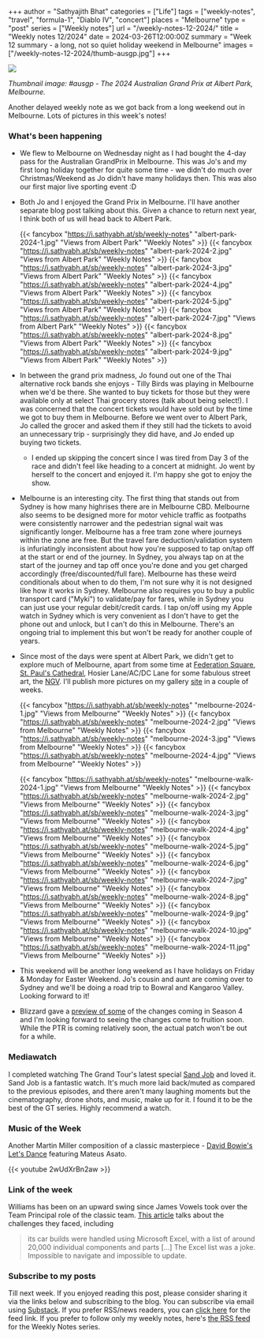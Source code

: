 +++
author = "Sathyajith Bhat"
categories = ["Life"]
tags = ["weekly-notes", "travel", "formula-1", "Diablo IV", "concert"]
places = "Melbourne"
type = "post"
series = ["Weekly notes"]
url = "/weekly-notes-12-2024/"
title = "Weekly notes 12/2024"
date = 2024-03-26T12:00:00Z
summary = "Week 12 summary - a long, not so quiet holiday weekend in Melbourne"
images = ["/weekly-notes-12-2024/thumb-ausgp.jpg"]
+++

![](thumb-ausgp.jpg)

_Thumbnail image: #ausgp - The 2024 Australian Grand Prix at Albert Park, Melbourne._

Another delayed weekly note as we got back from a long weekend out in Melbourne. Lots of pictures in this week's notes!

### What's been happening

- We flew to Melbourne on Wednesday night as I had bought the 4-day pass for the Australian GrandPrix in Melbourne. This was Jo's and my first long holiday together for quite some time - we didn't do much over Christmas/Weekend as Jo didn't have many holidays then. This was also our first major live sporting event :D
- Both Jo and I enjoyed the Grand Prix in Melbourne. I'll have another separate blog post talking about this. Given a chance to return next year, I think both of us will head back to Albert Park.

  {{< fancybox "https://i.sathyabh.at/sb/weekly-notes" "albert-park-2024-1.jpg" "Views from Albert Park" "Weekly Notes" >}}
  {{< fancybox "https://i.sathyabh.at/sb/weekly-notes" "albert-park-2024-2.jpg" "Views from Albert Park" "Weekly Notes" >}}
  {{< fancybox "https://i.sathyabh.at/sb/weekly-notes" "albert-park-2024-3.jpg" "Views from Albert Park" "Weekly Notes" >}}
  {{< fancybox "https://i.sathyabh.at/sb/weekly-notes" "albert-park-2024-4.jpg" "Views from Albert Park" "Weekly Notes" >}}
  {{< fancybox "https://i.sathyabh.at/sb/weekly-notes" "albert-park-2024-5.jpg" "Views from Albert Park" "Weekly Notes" >}}
  {{< fancybox "https://i.sathyabh.at/sb/weekly-notes" "albert-park-2024-7.jpg" "Views from Albert Park" "Weekly Notes" >}}
  {{< fancybox "https://i.sathyabh.at/sb/weekly-notes" "albert-park-2024-8.jpg" "Views from Albert Park" "Weekly Notes" >}}
  {{< fancybox "https://i.sathyabh.at/sb/weekly-notes" "albert-park-2024-9.jpg" "Views from Albert Park" "Weekly Notes" >}}

- In between the grand prix madness, Jo found out one of the Thai alternative rock bands she enjoys - Tilly Birds was playing in Melbourne when we'd be there. She wanted to buy tickets for those but they were available only at select Thai grocery stores (talk about being select!). I was concerned that the concert tickets would have sold out by the time we got to buy them in Melbourne. Before we went over to Albert Park, Jo called the grocer and asked them if they still had the tickets to avoid an unnecessary trip - surprisingly they did have, and Jo ended up buying two tickets.
  - I ended up skipping the concert since I was tired from Day 3 of the race and didn't feel like heading to a concert at midnight. Jo went by herself to the concert and enjoyed it. I'm happy she got to enjoy the show.
- Melbourne is an interesting city. The first thing that stands out from Sydney is how many highrises there are in Melbourne CBD. Melbourne also seems to be designed more for motor vehicle traffic as footpaths were consistently narrower and the pedestrian signal wait was significantly longer. Melbourne has a free tram zone where journeys within the zone are free. But the travel fare deduction/validation system is infuriatingly inconsistent about how you're supposed to tap on/tap off at the start or end of the journey. In Sydney, you always tap on at the start of the journey and tap off once you're done and you get charged accordingly (free/discounted/full fare). Melbourne has these weird conditionals about when to do them, I'm not sure why it is not designed like how it works in Sydney. Melbourne also requires you to buy a public transport card ("Myki") to validate/pay for fares, while in Sydney you can just use your regular debit/credit cards. I tap on/off using my Apple watch in Sydney which is very convenient as I don't have to get the phone out and unlock, but I can't do this in Melbourne. There's an ongoing trial to implement this but won't be ready for another couple of years.
- Since most of the days were spent at Albert Park, we didn't get to explore much of Melbourne, apart from some time at [Federation Square](https://fedsquare.com/), [St. Paul's Cathedral](https://cathedral.org.au/), Hosier Lane/AC/DC Lane for some fabulous street art, the [NGV](https://www.ngv.vic.gov.au/). I'll publish more pictures on my gallery [site](https://pics.sathyabh.at/) in a couple of weeks.

  {{< fancybox "https://i.sathyabh.at/sb/weekly-notes" "melbourne-2024-1.jpg" "Views from Melbourne" "Weekly Notes" >}}
  {{< fancybox "https://i.sathyabh.at/sb/weekly-notes" "melbourne-2024-2.jpg" "Views from Melbourne" "Weekly Notes" >}}
  {{< fancybox "https://i.sathyabh.at/sb/weekly-notes" "melbourne-2024-3.jpg" "Views from Melbourne" "Weekly Notes" >}}
  {{< fancybox "https://i.sathyabh.at/sb/weekly-notes" "melbourne-2024-4.jpg" "Views from Melbourne" "Weekly Notes" >}}

  {{< fancybox "https://i.sathyabh.at/sb/weekly-notes" "melbourne-walk-2024-1.jpg" "Views from Melbourne" "Weekly Notes" >}}
  {{< fancybox "https://i.sathyabh.at/sb/weekly-notes" "melbourne-walk-2024-2.jpg" "Views from Melbourne" "Weekly Notes" >}}
  {{< fancybox "https://i.sathyabh.at/sb/weekly-notes" "melbourne-walk-2024-3.jpg" "Views from Melbourne" "Weekly Notes" >}}
  {{< fancybox "https://i.sathyabh.at/sb/weekly-notes" "melbourne-walk-2024-4.jpg" "Views from Melbourne" "Weekly Notes" >}}
  {{< fancybox "https://i.sathyabh.at/sb/weekly-notes" "melbourne-walk-2024-5.jpg" "Views from Melbourne" "Weekly Notes" >}}
  {{< fancybox "https://i.sathyabh.at/sb/weekly-notes" "melbourne-walk-2024-6.jpg" "Views from Melbourne" "Weekly Notes" >}}
  {{< fancybox "https://i.sathyabh.at/sb/weekly-notes" "melbourne-walk-2024-7.jpg" "Views from Melbourne" "Weekly Notes" >}}
  {{< fancybox "https://i.sathyabh.at/sb/weekly-notes" "melbourne-walk-2024-8.jpg" "Views from Melbourne" "Weekly Notes" >}}
  {{< fancybox "https://i.sathyabh.at/sb/weekly-notes" "melbourne-walk-2024-9.jpg" "Views from Melbourne" "Weekly Notes" >}}
  {{< fancybox "https://i.sathyabh.at/sb/weekly-notes" "melbourne-walk-2024-10.jpg" "Views from Melbourne" "Weekly Notes" >}}
  {{< fancybox "https://i.sathyabh.at/sb/weekly-notes" "melbourne-walk-2024-11.jpg" "Views from Melbourne" "Weekly Notes" >}}

- This weekend will be another long weekend as I have holidays on Friday & Monday for Easter Weekend. Jo's cousin and aunt are coming over to Sydney and we'll be doing a road trip to Bowral and Kangaroo Valley. Looking forward to it!
- Blizzard gave a [preview of some](https://www.wowhead.com/diablo-4/news/diablo-4-ptr-overview-season-4-preview-and-itemization-rework-campfire-chat-338169) of the changes coming in Season 4 and I'm looking forward to seeing the changes come to fruition soon. While the PTR is coming relatively soon, the actual patch won't be out for a while.

### Mediawatch

I completed watching The Grand Tour's latest special [Sand Job](https://www.justwatch.com/au/tv-show/the-grand-tour/season-5) and loved it. Sand Job is a fantastic watch. It's much more laid back/muted as compared to the previous episodes, and there aren't many laughing moments but the cinematography, drone shots, and music, make up for it. I found it to be the best of the GT series. Highly recommend a watch.

### Music of the Week

Another Martin Miller composition of a classic masterpiece - [David Bowie's Let's Dance](https://www.youtube.com/watch?v=2wUdXrBn2aw) featuring Mateus Asato.

{{< youtube 2wUdXrBn2aw >}}

### Link of the week

Williams has been on an upward swing since James Vowels took over the Team Principal role of the classic team. [This article](https://www.the-race.com/formula-1/shocking-details-behind-painful-williams-f1-revolution/) talks about the challenges they faced, including

> its car builds were handled using Microsoft Excel, with a list of around 20,000 individual components and parts [...] The Excel list was a joke. Impossible to navigate and impossible to update.

### Subscribe to my posts

Till next week. If you enjoyed reading this post, please consider sharing it via the links below and subscribing to the blog. You can subscribe via email using [Substack](https://sathyabhat.substack.com/). If you prefer RSS/news readers, you can [click here](https://sathyabh.at/index.xml) for the feed link. If you prefer to follow only my weekly notes, here's [the RSS feed](https://sathyabh.at/series/weekly-notes/index.xml) for the Weekly Notes series.

